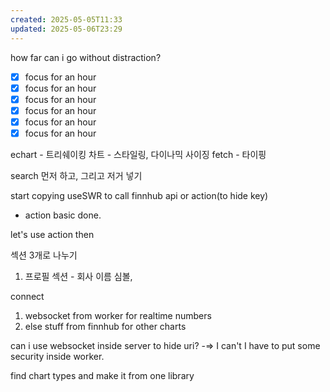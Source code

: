 ```yaml
---
created: 2025-05-05T11:33
updated: 2025-05-06T23:29
---
```

how far can i go without distraction?

- [x] focus for an hour
- [x] focus for an hour
- [x] focus for an hour
- [x] focus for an hour
- [x] focus for an hour
- [x] focus for an hour

echart - 트리쉐이킹
차트 - 스타일링, 다이나믹 사이징
fetch - 타이핑


search 먼저 하고, 그리고 저거 넣기

start copying useSWR to call finnhub api or action(to hide key) 

- action basic done.

let's use action then

섹션 3개로 나누기

1. 프로필 섹션 - 회사 이름 심볼, 



connect
1. websocket from worker for realtime numbers
2. else stuff from finnhub for other charts

can i use websocket inside server to hide uri?
-=> I can't I have to put some security inside worker.

find chart types and make it from one library